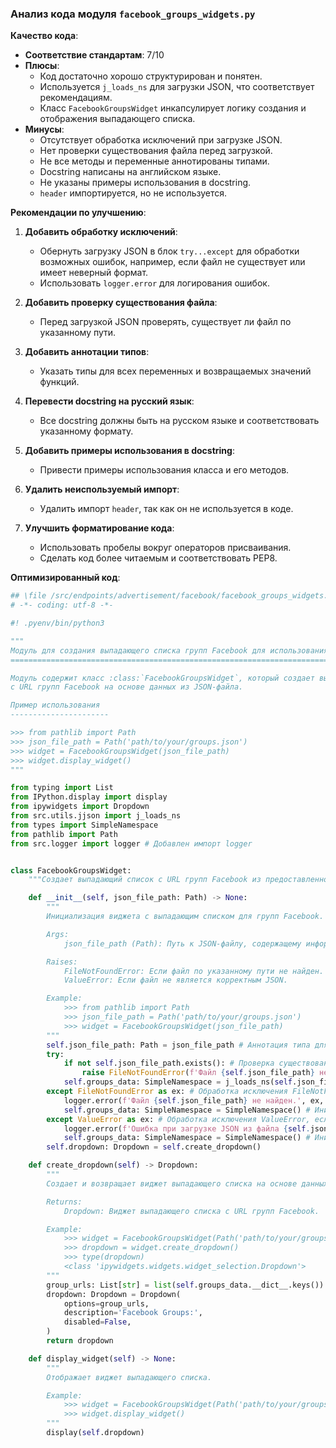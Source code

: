 ### **Анализ кода модуля `facebook_groups_widgets.py`**

**Качество кода**:
- **Соответствие стандартам**: 7/10
- **Плюсы**:
  - Код достаточно хорошо структурирован и понятен.
  - Используется `j_loads_ns` для загрузки JSON, что соответствует рекомендациям.
  - Класс `FacebookGroupsWidget` инкапсулирует логику создания и отображения выпадающего списка.
- **Минусы**:
  - Отсутствует обработка исключений при загрузке JSON.
  - Нет проверки существования файла перед загрузкой.
  - Не все методы и переменные аннотированы типами.
  - Docstring написаны на английском языке.
  - Не указаны примеры использования в docstring.
  - `header` импортируется, но не используется.

**Рекомендации по улучшению**:

1.  **Добавить обработку исключений**:
    - Обернуть загрузку JSON в блок `try...except` для обработки возможных ошибок, например, если файл не существует или имеет неверный формат.
    - Использовать `logger.error` для логирования ошибок.

2.  **Добавить проверку существования файла**:
    - Перед загрузкой JSON проверять, существует ли файл по указанному пути.

3.  **Добавить аннотации типов**:
    - Указать типы для всех переменных и возвращаемых значений функций.

4.  **Перевести docstring на русский язык**:
    - Все docstring должны быть на русском языке и соответствовать указанному формату.

5.  **Добавить примеры использования в docstring**:
    - Привести примеры использования класса и его методов.

6.  **Удалить неиспользуемый импорт**:
    - Удалить импорт `header`, так как он не используется в коде.

7. **Улучшить форматирование кода**:
    - Использовать пробелы вокруг операторов присваивания.
    - Сделать код более читаемым и соответствовать PEP8.

**Оптимизированный код**:

```python
## \file /src/endpoints/advertisement/facebook/facebook_groups_widgets.py
# -*- coding: utf-8 -*-

#! .pyenv/bin/python3

"""
Модуль для создания выпадающего списка групп Facebook для использования в виджетах.
==============================================================================

Модуль содержит класс :class:`FacebookGroupsWidget`, который создает выпадающий список
с URL групп Facebook на основе данных из JSON-файла.

Пример использования
----------------------

>>> from pathlib import Path
>>> json_file_path = Path('path/to/your/groups.json')
>>> widget = FacebookGroupsWidget(json_file_path)
>>> widget.display_widget()
"""

from typing import List
from IPython.display import display
from ipywidgets import Dropdown
from src.utils.jjson import j_loads_ns
from types import SimpleNamespace
from pathlib import Path
from src.logger import logger # Добавлен импорт logger


class FacebookGroupsWidget:
    """Создает выпадающий список с URL групп Facebook из предоставленного JSON."""

    def __init__(self, json_file_path: Path) -> None:
        """
        Инициализация виджета с выпадающим списком для групп Facebook.

        Args:
            json_file_path (Path): Путь к JSON-файлу, содержащему информацию о группах Facebook.

        Raises:
            FileNotFoundError: Если файл по указанному пути не найден.
            ValueError: Если файл не является корректным JSON.

        Example:
            >>> from pathlib import Path
            >>> json_file_path = Path('path/to/your/groups.json')
            >>> widget = FacebookGroupsWidget(json_file_path)
        """
        self.json_file_path: Path = json_file_path # Аннотация типа для json_file_path
        try:
            if not self.json_file_path.exists(): # Проверка существования файла
                raise FileNotFoundError(f'Файл {self.json_file_path} не найден.')
            self.groups_data: SimpleNamespace = j_loads_ns(self.json_file_path)
        except FileNotFoundError as ex: # Обработка исключения FileNotFoundError
            logger.error(f'Файл {self.json_file_path} не найден.', ex, exc_info=True)
            self.groups_data: SimpleNamespace = SimpleNamespace() # Инициализация для предотвращения ошибок
        except ValueError as ex: # Обработка исключения ValueError, если JSON невалиден
            logger.error(f'Ошибка при загрузке JSON из файла {self.json_file_path}.', ex, exc_info=True)
            self.groups_data: SimpleNamespace = SimpleNamespace() # Инициализация для предотвращения ошибок
        self.dropdown: Dropdown = self.create_dropdown()

    def create_dropdown(self) -> Dropdown:
        """
        Создает и возвращает виджет выпадающего списка на основе данных групп.

        Returns:
            Dropdown: Виджет выпадающего списка с URL групп Facebook.

        Example:
            >>> widget = FacebookGroupsWidget(Path('path/to/your/groups.json'))
            >>> dropdown = widget.create_dropdown()
            >>> type(dropdown)
            <class 'ipywidgets.widgets.widget_selection.Dropdown'>
        """
        group_urls: List[str] = list(self.groups_data.__dict__.keys())
        dropdown: Dropdown = Dropdown(
            options=group_urls,
            description='Facebook Groups:',
            disabled=False,
        )
        return dropdown

    def display_widget(self) -> None:
        """
        Отображает виджет выпадающего списка.

        Example:
            >>> widget = FacebookGroupsWidget(Path('path/to/your/groups.json'))
            >>> widget.display_widget()
        """
        display(self.dropdown)